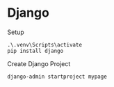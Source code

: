 # Django

Setup
```
.\.venv\Scripts\activate
pip install django
```
Create Django Project
```
django-admin startproject mypage
```
